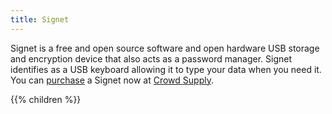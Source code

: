 ```yaml
---
title: Signet
---
```


Signet is a free and open source software and open hardware USB storage and encryption device that also acts as a password manager. Signet identifies as a USB keyboard allowing it to type your data 
when you need it. You can [purchase](https://www.crowdsupply.com/nth-dimension/signet) a Signet now at [Crowd Supply](https://www.crowdsupply.com/nth-dimension/signet).

{{% children %}}
